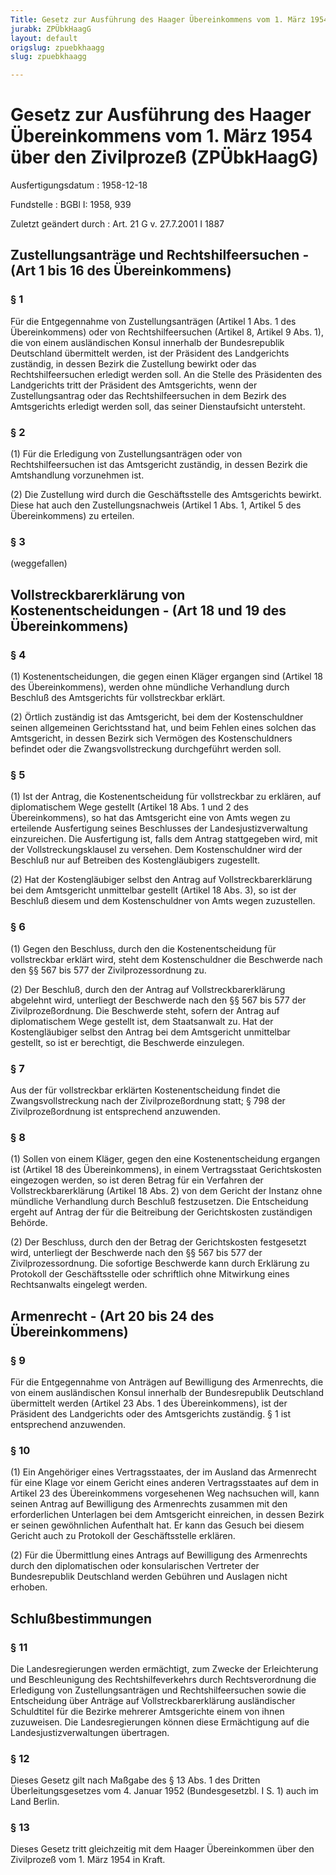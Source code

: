 ```yaml
---
Title: Gesetz zur Ausführung des Haager Übereinkommens vom 1. März 1954 über den Zivilprozeß
jurabk: ZPÜbkHaagG
layout: default
origslug: zpuebkhaagg
slug: zpuebkhaagg

---
```


# Gesetz zur Ausführung des Haager Übereinkommens vom 1. März 1954 über den Zivilprozeß (ZPÜbkHaagG)

Ausfertigungsdatum
:   1958-12-18

Fundstelle
:   BGBl I: 1958, 939

Zuletzt geändert durch
:   Art. 21 G v. 27.7.2001 I 1887


## Zustellungsanträge und Rechtshilfeersuchen - (Art 1 bis 16 des Übereinkommens)


### § 1

Für die Entgegennahme von Zustellungsanträgen (Artikel 1 Abs. 1 des
Übereinkommens) oder von Rechtshilfeersuchen (Artikel 8, Artikel 9
Abs. 1), die von einem ausländischen Konsul innerhalb der
Bundesrepublik Deutschland übermittelt werden, ist der Präsident des
Landgerichts zuständig, in dessen Bezirk die Zustellung bewirkt oder
das Rechtshilfeersuchen erledigt werden soll. An die Stelle des
Präsidenten des Landgerichts tritt der Präsident des Amtsgerichts,
wenn der Zustellungsantrag oder das Rechtshilfeersuchen in dem Bezirk
des Amtsgerichts erledigt werden soll, das seiner Dienstaufsicht
untersteht.


### § 2

(1) Für die Erledigung von Zustellungsanträgen oder von
Rechtshilfeersuchen ist das Amtsgericht zuständig, in dessen Bezirk
die Amtshandlung vorzunehmen ist.

(2) Die Zustellung wird durch die Geschäftsstelle des Amtsgerichts
bewirkt. Diese hat auch den Zustellungsnachweis (Artikel 1 Abs. 1,
Artikel 5 des Übereinkommens) zu erteilen.


### § 3

(weggefallen)


## Vollstreckbarerklärung von Kostenentscheidungen - (Art 18 und 19 des Übereinkommens)



### § 4

(1) Kostenentscheidungen, die gegen einen Kläger ergangen sind
(Artikel 18 des Übereinkommens), werden ohne mündliche Verhandlung
durch Beschluß des Amtsgerichts für vollstreckbar erklärt.

(2) Örtlich zuständig ist das Amtsgericht, bei dem der Kostenschuldner
seinen allgemeinen Gerichtsstand hat, und beim Fehlen eines solchen
das Amtsgericht, in dessen Bezirk sich Vermögen des Kostenschuldners
befindet oder die Zwangsvollstreckung durchgeführt werden soll.


### § 5

(1) Ist der Antrag, die Kostenentscheidung für vollstreckbar zu
erklären, auf diplomatischem Wege gestellt (Artikel 18 Abs. 1 und 2
des Übereinkommens), so hat das Amtsgericht eine von Amts wegen zu
erteilende Ausfertigung seines Beschlusses der Landesjustizverwaltung
einzureichen. Die Ausfertigung ist, falls dem Antrag stattgegeben
wird, mit der Vollstreckungsklausel zu versehen. Dem Kostenschuldner
wird der Beschluß nur auf Betreiben des Kostengläubigers zugestellt.

(2) Hat der Kostengläubiger selbst den Antrag auf
Vollstreckbarerklärung bei dem Amtsgericht unmittelbar gestellt
(Artikel 18 Abs. 3), so ist der Beschluß diesem und dem
Kostenschuldner von Amts wegen zuzustellen.


### § 6

(1) Gegen den Beschluss, durch den die Kostenentscheidung für
vollstreckbar erklärt wird, steht dem Kostenschuldner die Beschwerde
nach den §§ 567 bis 577 der Zivilprozessordnung zu.

(2) Der Beschluß, durch den der Antrag auf Vollstreckbarerklärung
abgelehnt wird, unterliegt der Beschwerde nach den §§ 567 bis 577 der
Zivilprozeßordnung. Die Beschwerde steht, sofern der Antrag auf
diplomatischem Wege gestellt ist, dem Staatsanwalt zu. Hat der
Kostengläubiger selbst den Antrag bei dem Amtsgericht unmittelbar
gestellt, so ist er berechtigt, die Beschwerde einzulegen.


### § 7

Aus der für vollstreckbar erklärten Kostenentscheidung findet die
Zwangsvollstreckung nach der Zivilprozeßordnung statt; § 798 der
Zivilprozeßordnung ist entsprechend anzuwenden.


### § 8

(1) Sollen von einem Kläger, gegen den eine Kostenentscheidung
ergangen ist (Artikel 18 des Übereinkommens), in einem Vertragsstaat
Gerichtskosten eingezogen werden, so ist deren Betrag für ein
Verfahren der Vollstreckbarerklärung (Artikel 18 Abs. 2) von dem
Gericht der Instanz ohne mündliche Verhandlung durch Beschluß
festzusetzen. Die Entscheidung ergeht auf Antrag der für die
Beitreibung der Gerichtskosten zuständigen Behörde.

(2) Der Beschluss, durch den der Betrag der Gerichtskosten festgesetzt
wird, unterliegt der Beschwerde nach den §§ 567 bis 577 der
Zivilprozessordnung. Die sofortige Beschwerde kann durch Erklärung zu
Protokoll der Geschäftsstelle oder schriftlich ohne Mitwirkung eines
Rechtsanwalts eingelegt werden.


## Armenrecht - (Art 20 bis 24 des Übereinkommens)



### § 9

Für die Entgegennahme von Anträgen auf Bewilligung des Armenrechts,
die von einem ausländischen Konsul innerhalb der Bundesrepublik
Deutschland übermittelt werden (Artikel 23 Abs. 1 des Übereinkommens),
ist der Präsident des Landgerichts oder des Amtsgerichts zuständig. §
1 ist entsprechend anzuwenden.


### § 10

(1) Ein Angehöriger eines Vertragsstaates, der im Ausland das
Armenrecht für eine Klage vor einem Gericht eines anderen
Vertragsstaates auf dem in Artikel 23 des Übereinkommens vorgesehenen
Weg nachsuchen will, kann seinen Antrag auf Bewilligung des
Armenrechts zusammen mit den erforderlichen Unterlagen bei dem
Amtsgericht einreichen, in dessen Bezirk er seinen gewöhnlichen
Aufenthalt hat. Er kann das Gesuch bei diesem Gericht auch zu
Protokoll der Geschäftsstelle erklären.

(2) Für die Übermittlung eines Antrags auf Bewilligung des Armenrechts
durch den diplomatischen oder konsularischen Vertreter der
Bundesrepublik Deutschland werden Gebühren und Auslagen nicht erhoben.


## Schlußbestimmungen



### § 11

Die Landesregierungen werden ermächtigt, zum Zwecke der Erleichterung
und Beschleunigung des Rechtshilfeverkehrs durch Rechtsverordnung die
Erledigung von Zustellungsanträgen und Rechtshilfeersuchen sowie die
Entscheidung über Anträge auf Vollstreckbarerklärung ausländischer
Schuldtitel für die Bezirke mehrerer Amtsgerichte einem von ihnen
zuzuweisen. Die Landesregierungen können diese Ermächtigung auf die
Landesjustizverwaltungen übertragen.


### § 12

Dieses Gesetz gilt nach Maßgabe des § 13 Abs. 1 des Dritten
Überleitungsgesetzes vom 4. Januar 1952 (Bundesgesetzbl. I S. 1) auch
im Land Berlin.


### § 13

Dieses Gesetz tritt gleichzeitig mit dem Haager Übereinkommen über den
Zivilprozeß vom 1. März 1954 in Kraft.

